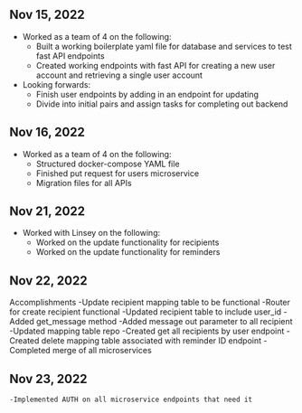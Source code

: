 ## Nov 15, 2022

- Worked as a team of 4 on the following:
  - Built a working boilerplate yaml file for database and services to test fast API endpoints
  - Created working endpoints with fast API for creating a new user account and retrieving a single user account
- Looking forwards:
  - Finish user endpoints by adding in an endpoint for updating
  - Divide into initial pairs and assign tasks for completing out backend

## Nov 16, 2022

- Worked as a team of 4 on the following:
  - Structured docker-compose YAML file
  - Finished put request for users microservice
  - Migration files for all APIs

## Nov 21, 2022

- Worked with Linsey on the following:
  - Worked on the update functionality for recipients
  - Worked on the update functionality for reminders

## Nov 22, 2022

Accomplishments
-Update recipient mapping table to be functional
-Router for create recipient functional
-Updated recipient table to include user_id
-Added get_message method
-Added message out parameter to all recipient
-Updated mapping table repo
-Created get all recipients by user endpoint
-Created delete mapping table associated with reminder ID endpoint
-Completed merge of all microservices

## Nov 23, 2022

    -Implemented AUTH on all microservice endpoints that need it
